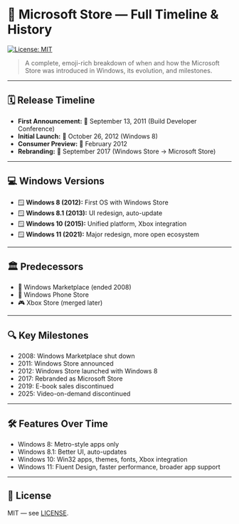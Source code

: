 # 🏬 Microsoft Store — Full Timeline & History

[![License: MIT](https://img.shields.io/badge/License-MIT-green.svg)](LICENSE)

> A complete, emoji-rich breakdown of when and how the Microsoft Store was introduced in Windows, its evolution, and milestones.

---

## 🗓 Release Timeline
- **First Announcement:** 📢 September 13, 2011 (Build Developer Conference)
- **Initial Launch:** 🚀 October 26, 2012 (Windows 8)
- **Consumer Preview:** 🧪 February 2012
- **Rebranding:** 🔄 September 2017 (Windows Store → Microsoft Store)

---

## 💻 Windows Versions
- 🪟 **Windows 8 (2012):** First OS with Windows Store
- 🪟 **Windows 8.1 (2013):** UI redesign, auto-update
- 🪟 **Windows 10 (2015):** Unified platform, Xbox integration
- 🪟 **Windows 11 (2021):** Major redesign, more open ecosystem

---

## 🏛 Predecessors
- 🛒 Windows Marketplace (ended 2008)
- 📱 Windows Phone Store
- 🎮 Xbox Store (merged later)

---

## 🔍 Key Milestones
- 2008: Windows Marketplace shut down
- 2011: Windows Store announced
- 2012: Windows Store launched with Windows 8
- 2017: Rebranded as Microsoft Store
- 2019: E-book sales discontinued
- 2025: Video-on-demand discontinued

---

## 🛠 Features Over Time
- Windows 8: Metro-style apps only
- Windows 8.1: Better UI, auto-updates
- Windows 10: Win32 apps, themes, fonts, Xbox integration
- Windows 11: Fluent Design, faster performance, broader app support

---

## 📝 License
MIT — see [LICENSE](LICENSE).
